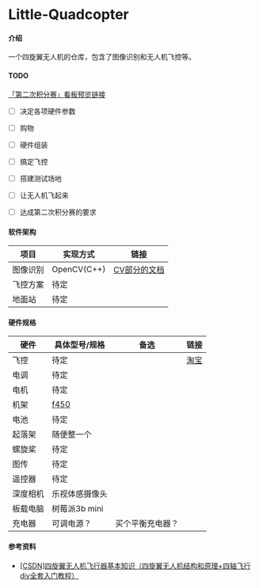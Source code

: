 # Little-Quadcopter

#### 介绍

一个四旋翼无人机的仓库，包含了图像识别和无人机飞控等。

#### TODO

[「第二次积分赛」看板预览链接](https://web.banlikanban.com/kanban/62443f876605f437794b0829/欢迎查看板栗看板「第二次积分赛」)

- [ ] 决定各项硬件参数
- [ ] 购物
- [ ] 硬件组装
- [ ] 搞定飞控
- [ ] 搭建测试场地
- [ ] 让无人机飞起来
- [ ] 达成第二次积分赛的要求


#### 软件架构

| 项目 | 实现方式 | 链接 |
| --- | --- | --- |
| 图像识别 | OpenCV(C++) | [CV部分的文档](/cv/README.md) |
| 飞控方案 | 待定 |  |
| 地面站 | 待定 |  |


#### 硬件规格

| 硬件 | 具体型号/规格 | 备选 | 链接 |
| --- | --- | --- | --- |
| 飞控 | 待定 |  | [淘宝](https://www.taobao.com/) |
| 电调 | 待定 |  |  |
| 电机 | 待定 |  |  |
| 机架 | [f450](https://www.taobao.com) |  |  |
| 电池 | 待定 |  |  |
| 起落架 | 随便整一个 |  |  |
| 螺旋桨 | 待定 |  |  |
| 图传 | 待定 |  |  |
| 遥控器 | 待定 |  |  |
| 深度相机 | 乐视体感摄像头 |  |  |
| 板载电脑 | 树莓派3b mini |  |  |
| 充电器 | 可调电源？ | 买个平衡充电器？ |  |

#### 参考资料

- [[CSDN]四旋翼无人机飞行器基本知识（四旋翼无人机结构和原理+四轴飞行diy全套入门教程）](https://blog.csdn.net/weixin_43394322/article/details/92832164)
